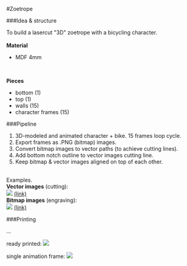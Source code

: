 #Zoetrope


###Idea & structure

To build a lasercut "3D" zoetrope with a bicycling character.
<br/><br/>
<b>Material</b><br/>
- MDF 4mm<br/>
<br/>

<b>Pieces</b><br/>
- bottom (1) <br/>
- top (1) <br/>
- walls (15) <br/>
- character frames (15) <br/>

###Pipeline
1. 3D-modeled and animated character + bike. 15 frames loop cycle.<br/>
2. Export frames as .PNG (bitmap) images.<br/>
3. Convert bitmap images to vector paths (to achieve cutting lines).<br/>
4. Add bottom notch outline to vector images cutting line.<br/>
5. Keep bitmap & vector images aligned on top of each other.<br/>
<br/>
Examples.<br/>
<b>Vector images</b> (cutting):<br/>
<img src="https://raw.github.com/DigitalFabricationStudio/Project_0.2/master/toni.enstrom/03_zoetope_frames_cutting.png">
<a href="https://raw.github.com/DigitalFabricationStudio/Project_0.2/master/toni.enstrom/03_zoetope_frames_cutting.png">(link)</a>

<br/>
<b>Bitmap images</b> (engraving):<br/>
<img src="https://raw.github.com/DigitalFabricationStudio/Project_0.2/master/toni.enstrom/03_zoetope_frames_engraving.png">
<a href="https://raw.github.com/DigitalFabricationStudio/Project_0.2/master/toni.enstrom/03_zoetope_frames_engraving.png">(link)</a>

<br/>

###Printing

...


ready printed:
<img src="https://raw.github.com/DigitalFabricationStudio/Project_0.2/master/toni.enstrom/03_zoetope.jpg">

single animation frame:
<img src="https://raw.github.com/DigitalFabricationStudio/Project_0.2/master/toni.enstrom/03_zoetope_piece.jpg">



